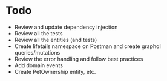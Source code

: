 
# Todo

- Review and update dependency injection
- Review all the tests
- Review all the entities (and tests)
- Create lifetails namespace on Postman and create graphql queries/mutations
- Review the error handling and follow best practices
- Add domain events
- Create PetOwnership entity, etc.

